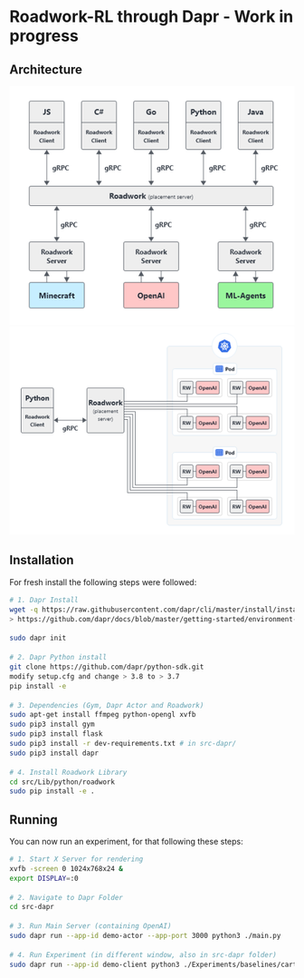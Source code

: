 # Roadwork-RL through Dapr - Work in progress

## Architecture

![](../assets/roadwork-rl-abstraction.png)
![](../assets/roadwork-rl-cluster.png)

## Installation

For fresh install the following steps were followed:

```bash
# 1. Dapr Install
wget -q https://raw.githubusercontent.com/dapr/cli/master/install/install.sh -O - | /bin/bash
> https://github.com/dapr/docs/blob/master/getting-started/environment-setup.md

sudo dapr init

# 2. Dapr Python install
git clone https://github.com/dapr/python-sdk.git
modify setup.cfg and change > 3.8 to > 3.7
pip install -e

# 3. Dependencies (Gym, Dapr Actor and Roadwork)
sudo apt-get install ffmpeg python-opengl xvfb
sudo pip3 install gym
sudo pip3 install flask
sudo pip3 install -r dev-requirements.txt # in src-dapr/
sudo pip3 install dapr

# 4. Install Roadwork Library
cd src/Lib/python/roadwork
sudo pip install -e .
```

## Running

You can now run an experiment, for that following these steps:

```bash
# 1. Start X Server for rendering
xvfb -screen 0 1024x768x24 &
export DISPLAY=:0

# 2. Navigate to Dapr Folder
cd src-dapr

# 3. Run Main Server (containing OpenAI)
sudo dapr run --app-id demo-actor --app-port 3000 python3 ./main.py

# 4. Run Experiment (in different window, also in src-dapr folder)
sudo dapr run --app-id demo-client python3 ./Experiments/baselines/cartpole/train.py
```


